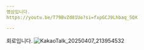 ```yaml
---
영상입니다.
https://youtu.be/T79BvZd81Uo?si=fxpGCJ9Lhbaq_SQX

---
```

회로입니다.
![KakaoTalk_20250407_213954532](https://github.com/user-attachments/assets/d513efb9-6602-4c39-b20f-6514dfc6badd)


